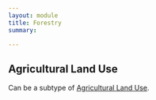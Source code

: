 ```yaml
---
layout: module
title: Forestry
summary: 

--- 
```


## Agricultural Land Use
Can be a subtype of [Agricultural Land Use]().